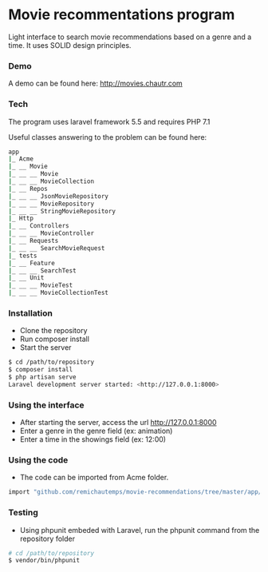 # Movie recommentations program

Light interface to search movie recommendations based on a genre and a time.
It uses SOLID design principles.

### Demo

A demo can be found here: http://movies.chautr.com

### Tech

The program uses laravel framework 5.5 and requires PHP 7.1

Useful classes answering to the problem can be found here:

```sh
app
|_ Acme
|_ __ Movie
|_ __ __ Movie
|_ __ __ MovieCollection
|_ __ Repos
|_ __ __ JsonMovieRepository
|_ __ __ MovieRepository
|_ __ __ StringMovieRepository
|_ Http
|_ __ Controllers
|_ __ __ MovieController
|_ __ Requests
|_ __ __ SearchMovieRequest
|_ tests
|_ __ Feature
|_ __ __ SearchTest
|_ __ Unit
|_ __ __ MovieTest
|_ __ __ MovieCollectionTest
```

### Installation

- Clone the repository
- Run composer install
- Start the server

```sh
$ cd /path/to/repository
$ composer install
$ php artisan serve
Laravel development server started: <http://127.0.0.1:8000>
```
### Using the interface

- After starting the server, access the url http://127.0.0.1:8000
- Enter a genre in the genre field (ex: animation)
- Enter a time in the showings field (ex: 12:00)

### Using the code

- The code can be imported from Acme folder.
```sh
import "github.com/remichautemps/movie-recommendations/tree/master/app/Acme"
```

### Testing

- Using phpunit embeded with Laravel, run the phpunit command from the repository folder
```sh
# cd /path/to/repository
$ vendor/bin/phpunit
```
